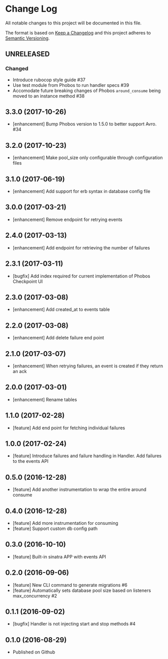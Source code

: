 # Change Log
All notable changes to this project will be documented in this file.

The format is based on [Keep a Changelog](http://keepachangelog.com/)
and this project adheres to [Semantic Versioning](http://semver.org/).

## UNRELEASED
### Changed
- Introduce rubocop style guide #37
- Use test module from Phobos to run handler specs #39
- Accomodate future breaking changes of Phobos `around_consume` being moved to an instance method #38

## 3.3.0 (2017-10-26)

- [enhancement] Bump Phobos version to 1.5.0 to better support Avro. #34

## 3.2.0 (2017-10-23)

- [enhancement] Make pool_size only configurable through configuration files

## 3.1.0 (2017-06-19)

- [enhancement] Add support for erb syntax in database config file

## 3.0.0 (2017-03-21)

- [enhancement] Remove endpoint for retrying events

## 2.4.0 (2017-03-13)

- [enhancement] Add endpoint for retrieving the number of failures

## 2.3.1 (2017-03-11)

- [bugfix] Add index required for current implementation of Phobos Checkpoint UI

## 2.3.0 (2017-03-08)

- [enhancement] Add created_at to events table

## 2.2.0 (2017-03-08)

- [enhancement] Add delete failure end point

## 2.1.0 (2017-03-07)

- [enhancement] When retrying failures, an event is created if they return an ack

## 2.0.0 (2017-03-01)

- [enhancement] Rename tables

## 1.1.0 (2017-02-28)

- [feature] Add end point for fetching individual failures

## 1.0.0 (2017-02-24)

- [feature] Introduce failures and failure handling in Handler. Add failures to the events API

## 0.5.0 (2016-12-28)

- [feature] Add another instrumentation to wrap the entire around consume

## 0.4.0 (2016-12-28)

- [feature] Add more instrumentation for consuming
- [feature] Support custom db config path

## 0.3.0 (2016-10-10)

- [feature] Built-in sinatra APP with events API

## 0.2.0 (2016-09-06)

- [feature] New CLI command to generate migrations #6
- [feature] Automatically sets database pool size based on listeners max_concurrency #2

## 0.1.1 (2016-09-02)

- [bugfix] Handler is not injecting start and stop methods #4

## 0.1.0 (2016-08-29)

- Published on Github

